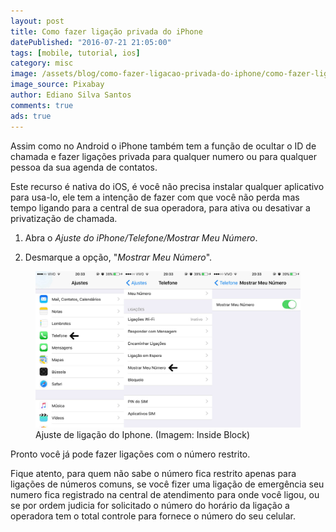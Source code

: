 ```yaml
---
layout: post
title: Como fazer ligação privada do iPhone
datePublished: "2016-07-21 21:05:00"
tags: [mobile, tutorial, ios]
category: misc
image: /assets/blog/como-fazer-ligacao-privada-do-iphone/como-fazer-ligacao-privada-do-iphone.jpg
image_source: Pixabay
author: Ediano Silva Santos
comments: true
ads: true
---
```


Assim como no Android o iPhone também tem a função de ocultar o ID de chamada e fazer ligações privada para qualquer numero ou para qualquer pessoa da sua agenda de contatos.

Este recurso é nativa do iOS, é você não precisa instalar qualquer aplicativo para usa-lo, ele tem a intenção de fazer com que você não perda mas tempo ligando para a central de sua operadora, para ativa ou desativar a privatização de chamada.

1. Abra o *Ajuste do iPhone/Telefone/Mostrar Meu Número*.

2. Desmarque a opção, "*Mostrar Meu Número*".

<figure class="image">
<img alt="Ajuste de ligação do Iphone" src="/assets/blog/como-fazer-ligacao-privada-do-iphone/ligacao-iphone.jpg">
<figcaption>Ajuste de ligação do Iphone. (Imagem: Inside Block)</figcaption>
</figure>

Pronto você já pode fazer ligações com o número restrito.

Fique atento, para quem não sabe o número fica restrito apenas para ligações de números comuns, se você fizer uma ligação de emergência seu numero fica registrado na central de atendimento para onde você ligou, ou se por ordem judicia for solicitado o número do horário da ligação a operadora tem o total controle para fornece o número do seu celular.